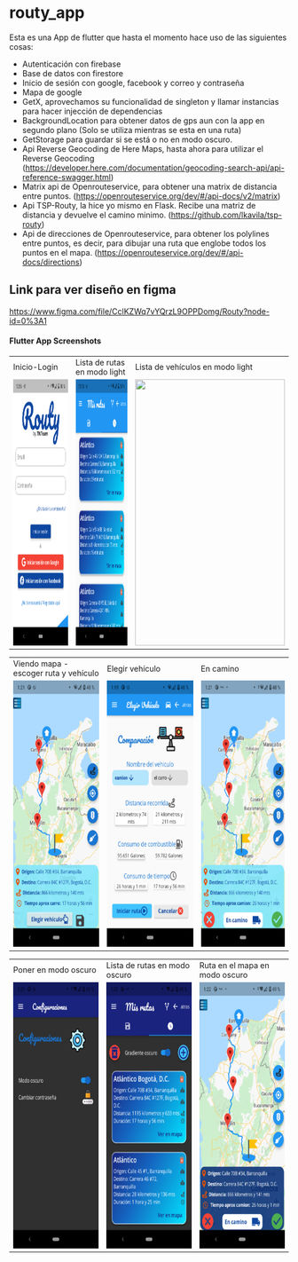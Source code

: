 # routy_app

Esta es una App de flutter que hasta el momento hace uso de las siguientes cosas:
* Autenticación con firebase
* Base de datos con firestore
* Inicio de sesión con google, facebook y correo y contraseña
* Mapa de google
* GetX, aprovechamos su funcionalidad de singleton y llamar instancias para hacer injección de dependencias
* BackgroundLocation para obtener datos de gps aun con la app en segundo plano (Solo se utiliza mientras se esta en una ruta)
* GetStorage para guardar si se está o no en modo oscuro.
* Api Reverse Geocoding de Here Maps, hasta ahora para utilizar el Reverse Geocoding (https://developer.here.com/documentation/geocoding-search-api/api-reference-swagger.html)
* Matrix api de Openrouteservice, para obtener una matrix de distancia entre puntos. (https://openrouteservice.org/dev/#/api-docs/v2/matrix)
* Api TSP-Routy, la hice yo mismo en Flask. Recibe una matriz de distancia y devuelve el camino minimo. (https://github.com/lkavila/tsp-routy)   
* Api de direcciones de Openrouteservice, para obtener los polylines entre puntos, es decir, para dibujar una ruta que englobe todos los puntos en el mapa. (https://openrouteservice.org/dev/#/api-docs/directions)

## Link para ver diseño en figma
https://www.figma.com/file/CclKZWq7vYQrzL9OPPDomg/Routy?node-id=0%3A1

#### Flutter App Screenshots

<table>
  <tr>
    <td>Inicio-Login</td>
     <td>Lista de rutas en modo light</td>
     <td>Lista de vehículos en modo light</td>
  </tr>
  <tr>
    <td><img src="screenshots/inicio.png" width=270 height=480></td>
    <td><img src="screenshots/rutasModoLight.png" width=270 height=480></td>
    <td><img src="screenshots/ehiculosModoLight.png" width=270 height=480></td>
  </tr>
 </table>

 <table>
  <tr>
    <td>Viendo mapa - escoger ruta y vehículo</td>
     <td>Elegir vehículo</td>
     <td>En camino</td>
  </tr>
  <tr>
    <td><img src="screenshots/antesDeElegirVehiculo.png" width=270 height=480></td>
    <td><img src="screenshots/elegirVehiculo.png" width=270 height=480></td>
    <td><img src="screenshots/enCamino.png" width=270 height=480></td>
  </tr>
 </table>

 <table>
  <tr>
    <td>Poner en modo oscuro</td>
     <td>Lista de rutas en modo oscuro</td>
     <td>Ruta en el mapa en modo oscuro</td>
  </tr>
  <tr>
    <td><img src="screenshots/ModoOscuro.png" width=270 height=480></td>
    <td><img src="screenshots/rutasModoOscuro.png" width=270 height=480></td>
    <td><img src="screenshots/enCaminoModoOscuro.png" width=270 height=480></td>
  </tr>
 </table>
